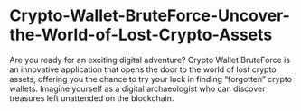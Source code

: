 # Crypto-Wallet-BruteForce-Uncover-the-World-of-Lost-Crypto-Assets
Are you ready for an exciting digital adventure? Crypto Wallet BruteForce is an innovative application that opens the door to the world of lost crypto assets, offering you the chance to try your luck in finding “forgotten” crypto wallets. Imagine yourself as a digital archaeologist who can discover treasures left unattended on the blockchain.
